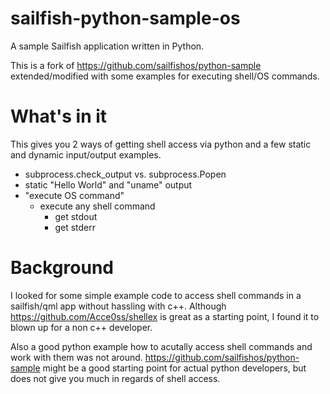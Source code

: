 sailfish-python-sample-os
=========
A sample Sailfish application written in Python.

This is a fork of https://github.com/sailfishos/python-sample extended/modified with some examples for executing shell/OS commands.

What's in it
=========
This gives you 2 ways of getting shell access via python and a few static and dynamic input/output examples.
- subprocess.check_output vs. subprocess.Popen
- static "Hello World" and "uname" output
- "execute OS command"
  - execute any shell command
    - get stdout
    - get stderr

Background
=========
I looked for some simple example code to access shell commands in a sailfish/qml app without hassling with c++.
Although https://github.com/Acce0ss/shellex is great as a starting point, I found it to blown up for a non c++ developer.

Also a good python example how to acutally access shell commands and work with them was not around.
https://github.com/sailfishos/python-sample might be a good starting point for actual python developers, but does not give you much in regards of shell access.

